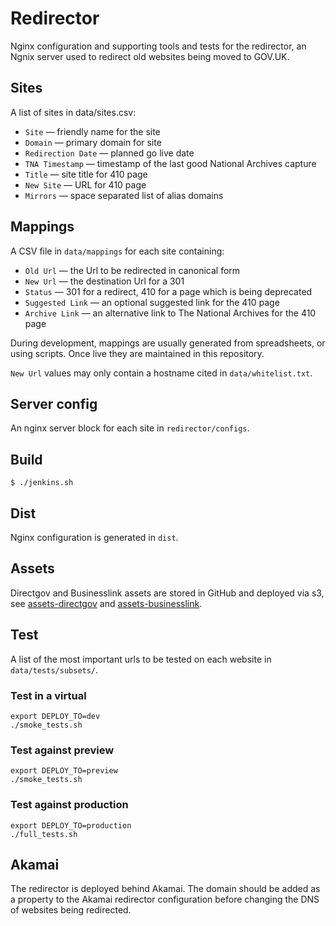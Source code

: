 # Redirector

Nginx configuration and supporting tools and tests for the redirector, an Ngnix server used to redirect old websites being moved to GOV.UK.

## Sites

A list of sites in data/sites.csv:

* `Site` — friendly name for the site
* `Domain` — primary domain for site
* `Redirection Date` — planned go live date
* `TNA Timestamp` — timestamp of the last good National Archives capture
* `Title` — site title for 410 page
* `New Site` — URL for 410 page
* `Mirrors` — space separated list of alias domains

## Mappings

A CSV file in `data/mappings` for each site containing:

* `Old Url` — the Url to be redirected in canonical form
* `New Url` — the destination Url for a 301
* `Status` — 301 for a redirect, 410 for a page which is being deprecated
* `Suggested Link` — an optional suggested link for the 410 page
* `Archive Link` — an alternative link to The National Archives for the 410 page

During development, mappings are usually generated from spreadsheets, or using scripts.
Once live they are maintained in this repository.

`New Url` values may only contain a hostname cited in `data/whitelist.txt`.

## Server config

An nginx server block for each site in `redirector/configs`.

## Build

    $ ./jenkins.sh

## Dist

Nginx configuration is generated in `dist`.


## Assets

Directgov and Businesslink assets are stored in GitHub and deployed via s3,  see [assets-directgov](https://github.com/alphagov/assets-directgov) and [assets-businesslink](https://github.com/alphagov/assets-businesslink).

## Test

A list of the most important urls to be tested on each website in `data/tests/subsets/`.

### Test in a virtual

    export DEPLOY_TO=dev
    ./smoke_tests.sh

### Test against preview

    export DEPLOY_TO=preview
    ./smoke_tests.sh

### Test against production

    export DEPLOY_TO=production
    ./full_tests.sh

## Akamai

The redirector is deployed behind Akamai. The domain should be added as a property to the Akamai redirector configuration before changing the DNS of websites being redirected.
